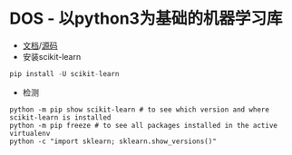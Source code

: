 # DOS - 以python3为基础的机器学习库
- [文档](https://scikit-learn.org/stable/)/[源码](https://github.com/scikit-learn/scikit-learn)
- 安装scikit-learn
```python
pip install -U scikit-learn
```
- 检测
```
python -m pip show scikit-learn # to see which version and where scikit-learn is installed
python -m pip freeze # to see all packages installed in the active virtualenv
python -c "import sklearn; sklearn.show_versions()"
```
